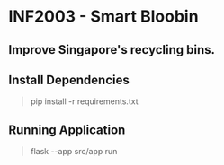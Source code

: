 # INF2003 - Smart Bloobin
## Improve Singapore's recycling bins.

## Install Dependencies
> pip install -r requirements.txt

## Running Application
> flask --app src/app run